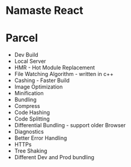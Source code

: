 # Namaste React

# Parcel

- Dev Build
- Local Server
- HMR - Hot Module Replacement
- File Watching Algorithm - written in c++
- Cashing - Faster Build
- Image Optimization
- Minification
- Bundling
- Compress
- Code Hashing
- Code Splitting
- Differential Bundling - support older Browser
- Diagnostics
- Better Error Handling
- HTTPs
- Tree Shaking
- Different Dev and Prod bundling

